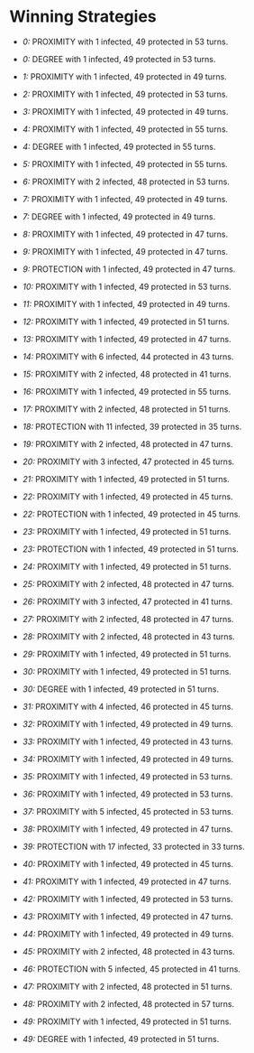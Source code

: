 # Winning Strategies

* _0:_ PROXIMITY with 1 infected, 49 protected in 53 turns.


* _0:_ DEGREE with 1 infected, 49 protected in 53 turns.


* _1:_ PROXIMITY with 1 infected, 49 protected in 49 turns.


* _2:_ PROXIMITY with 1 infected, 49 protected in 53 turns.


* _3:_ PROXIMITY with 1 infected, 49 protected in 49 turns.


* _4:_ PROXIMITY with 1 infected, 49 protected in 55 turns.


* _4:_ DEGREE with 1 infected, 49 protected in 55 turns.


* _5:_ PROXIMITY with 1 infected, 49 protected in 55 turns.


* _6:_ PROXIMITY with 2 infected, 48 protected in 53 turns.


* _7:_ PROXIMITY with 1 infected, 49 protected in 49 turns.


* _7:_ DEGREE with 1 infected, 49 protected in 49 turns.


* _8:_ PROXIMITY with 1 infected, 49 protected in 47 turns.


* _9:_ PROXIMITY with 1 infected, 49 protected in 47 turns.


* _9:_ PROTECTION with 1 infected, 49 protected in 47 turns.


* _10:_ PROXIMITY with 1 infected, 49 protected in 53 turns.


* _11:_ PROXIMITY with 1 infected, 49 protected in 49 turns.


* _12:_ PROXIMITY with 1 infected, 49 protected in 51 turns.


* _13:_ PROXIMITY with 1 infected, 49 protected in 47 turns.


* _14:_ PROXIMITY with 6 infected, 44 protected in 43 turns.


* _15:_ PROXIMITY with 2 infected, 48 protected in 41 turns.


* _16:_ PROXIMITY with 1 infected, 49 protected in 55 turns.


* _17:_ PROXIMITY with 2 infected, 48 protected in 51 turns.


* _18:_ PROTECTION with 11 infected, 39 protected in 35 turns.


* _19:_ PROXIMITY with 2 infected, 48 protected in 47 turns.


* _20:_ PROXIMITY with 3 infected, 47 protected in 45 turns.


* _21:_ PROXIMITY with 1 infected, 49 protected in 51 turns.


* _22:_ PROXIMITY with 1 infected, 49 protected in 45 turns.


* _22:_ PROTECTION with 1 infected, 49 protected in 45 turns.


* _23:_ PROXIMITY with 1 infected, 49 protected in 51 turns.


* _23:_ PROTECTION with 1 infected, 49 protected in 51 turns.


* _24:_ PROXIMITY with 1 infected, 49 protected in 51 turns.


* _25:_ PROXIMITY with 2 infected, 48 protected in 47 turns.


* _26:_ PROXIMITY with 3 infected, 47 protected in 41 turns.


* _27:_ PROXIMITY with 2 infected, 48 protected in 47 turns.


* _28:_ PROXIMITY with 2 infected, 48 protected in 43 turns.


* _29:_ PROXIMITY with 1 infected, 49 protected in 51 turns.


* _30:_ PROXIMITY with 1 infected, 49 protected in 51 turns.


* _30:_ DEGREE with 1 infected, 49 protected in 51 turns.


* _31:_ PROXIMITY with 4 infected, 46 protected in 45 turns.


* _32:_ PROXIMITY with 1 infected, 49 protected in 49 turns.


* _33:_ PROXIMITY with 1 infected, 49 protected in 43 turns.


* _34:_ PROXIMITY with 1 infected, 49 protected in 49 turns.


* _35:_ PROXIMITY with 1 infected, 49 protected in 53 turns.


* _36:_ PROXIMITY with 1 infected, 49 protected in 53 turns.


* _37:_ PROXIMITY with 5 infected, 45 protected in 53 turns.


* _38:_ PROXIMITY with 1 infected, 49 protected in 47 turns.


* _39:_ PROTECTION with 17 infected, 33 protected in 33 turns.


* _40:_ PROXIMITY with 1 infected, 49 protected in 45 turns.


* _41:_ PROXIMITY with 1 infected, 49 protected in 47 turns.


* _42:_ PROXIMITY with 1 infected, 49 protected in 53 turns.


* _43:_ PROXIMITY with 1 infected, 49 protected in 47 turns.


* _44:_ PROXIMITY with 1 infected, 49 protected in 49 turns.


* _45:_ PROXIMITY with 2 infected, 48 protected in 43 turns.


* _46:_ PROTECTION with 5 infected, 45 protected in 41 turns.


* _47:_ PROXIMITY with 2 infected, 48 protected in 51 turns.


* _48:_ PROXIMITY with 2 infected, 48 protected in 57 turns.


* _49:_ PROXIMITY with 1 infected, 49 protected in 51 turns.


* _49:_ DEGREE with 1 infected, 49 protected in 51 turns.


